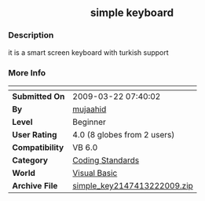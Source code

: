 ﻿<div align="center">

## simple keyboard


</div>

### Description

it is a smart screen keyboard with turkish support
 
### More Info
 


<span>             |<span>
---                |---
**Submitted On**   |2009-03-22 07:40:02
**By**             |[mujaahid](https://github.com/Planet-Source-Code/PSCIndex/blob/master/ByAuthor/mujaahid.md)
**Level**          |Beginner
**User Rating**    |4.0 (8 globes from 2 users)
**Compatibility**  |VB 6\.0
**Category**       |[Coding Standards](https://github.com/Planet-Source-Code/PSCIndex/blob/master/ByCategory/coding-standards__1-43.md)
**World**          |[Visual Basic](https://github.com/Planet-Source-Code/PSCIndex/blob/master/ByWorld/visual-basic.md)
**Archive File**   |[simple\_key2147413222009\.zip](https://github.com/Planet-Source-Code/mujaahid-simple-keyboard__1-71891/archive/master.zip)









